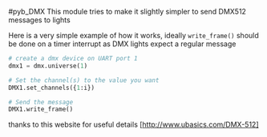 #pyb_DMX
This module tries to make it slightly simpler to send DMX512 messages to lights

Here is a very simple example of how it works, ideally ```write_frame()``` should be done on a timer interrupt as DMX lights expect a regular message

```python
# create a dmx device on UART port 1
dmx1 = dmx.universe(1)

# Set the channel(s) to the value you want
DMX1.set_channels({1:i})

# Send the message
DMX1.write_frame()
```

thanks to this website for useful details
[http://www.ubasics.com/DMX-512]
